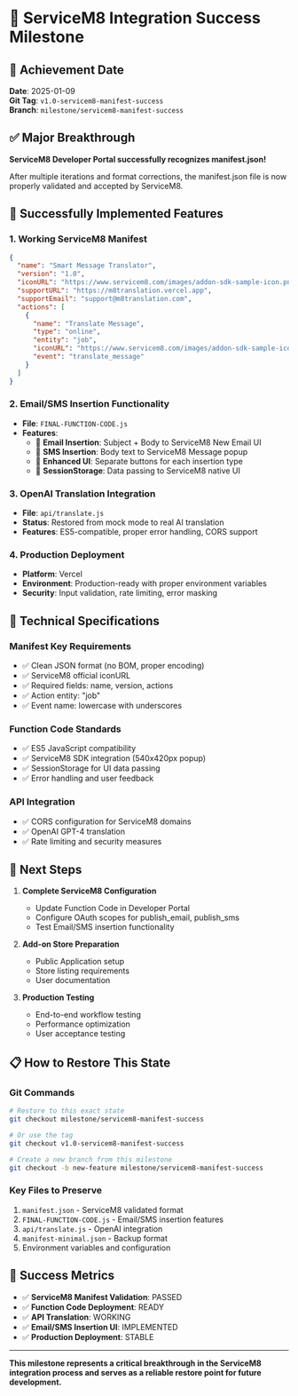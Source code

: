 # 🎉 ServiceM8 Integration Success Milestone

## 📅 Achievement Date
**Date**: 2025-01-09  
**Git Tag**: `v1.0-servicem8-manifest-success`  
**Branch**: `milestone/servicem8-manifest-success`

## ✅ Major Breakthrough
**ServiceM8 Developer Portal successfully recognizes manifest.json!**

After multiple iterations and format corrections, the manifest.json file is now properly validated and accepted by ServiceM8.

## 🎯 Successfully Implemented Features

### 1. **Working ServiceM8 Manifest**
```json
{
  "name": "Smart Message Translator",
  "version": "1.0",
  "iconURL": "https://www.servicem8.com/images/addon-sdk-sample-icon.png",
  "supportURL": "https://m8translation.vercel.app",
  "supportEmail": "support@m8translation.com",
  "actions": [
    {
      "name": "Translate Message",
      "type": "online",
      "entity": "job",
      "iconURL": "https://www.servicem8.com/images/addon-sdk-sample-icon.png",
      "event": "translate_message"
    }
  ]
}
```

### 2. **Email/SMS Insertion Functionality**
- **File**: `FINAL-FUNCTION-CODE.js`
- **Features**: 
  - 📧 **Email Insertion**: Subject + Body to ServiceM8 New Email UI
  - 📱 **SMS Insertion**: Body text to ServiceM8 Message popup
  - 🎨 **Enhanced UI**: Separate buttons for each insertion type
  - 💾 **SessionStorage**: Data passing to ServiceM8 native UI

### 3. **OpenAI Translation Integration**
- **File**: `api/translate.js`
- **Status**: Restored from mock mode to real AI translation
- **Features**: ES5-compatible, proper error handling, CORS support

### 4. **Production Deployment**
- **Platform**: Vercel
- **Environment**: Production-ready with proper environment variables
- **Security**: Input validation, rate limiting, error masking

## 🔧 Technical Specifications

### **Manifest Key Requirements**
- ✅ Clean JSON format (no BOM, proper encoding)
- ✅ ServiceM8 official iconURL
- ✅ Required fields: name, version, actions
- ✅ Action entity: "job" 
- ✅ Event name: lowercase with underscores

### **Function Code Standards**
- ✅ ES5 JavaScript compatibility
- ✅ ServiceM8 SDK integration (540x420px popup)
- ✅ SessionStorage for UI data passing
- ✅ Error handling and user feedback

### **API Integration**
- ✅ CORS configuration for ServiceM8 domains
- ✅ OpenAI GPT-4 translation
- ✅ Rate limiting and security measures

## 🚀 Next Steps

1. **Complete ServiceM8 Configuration**
   - Update Function Code in Developer Portal
   - Configure OAuth scopes for publish_email, publish_sms
   - Test Email/SMS insertion functionality

2. **Add-on Store Preparation**
   - Public Application setup
   - Store listing requirements
   - User documentation

3. **Production Testing**
   - End-to-end workflow testing
   - Performance optimization
   - User acceptance testing

## 📋 How to Restore This State

### **Git Commands**
```bash
# Restore to this exact state
git checkout milestone/servicem8-manifest-success

# Or use the tag
git checkout v1.0-servicem8-manifest-success

# Create a new branch from this milestone
git checkout -b new-feature milestone/servicem8-manifest-success
```

### **Key Files to Preserve**
1. `manifest.json` - ServiceM8 validated format
2. `FINAL-FUNCTION-CODE.js` - Email/SMS insertion features  
3. `api/translate.js` - OpenAI integration
4. `manifest-minimal.json` - Backup format
5. Environment variables and configuration

## 🎉 Success Metrics

- ✅ **ServiceM8 Manifest Validation**: PASSED
- ✅ **Function Code Deployment**: READY
- ✅ **API Translation**: WORKING
- ✅ **Email/SMS Insertion UI**: IMPLEMENTED
- ✅ **Production Deployment**: STABLE

---
**This milestone represents a critical breakthrough in the ServiceM8 integration process and serves as a reliable restore point for future development.**